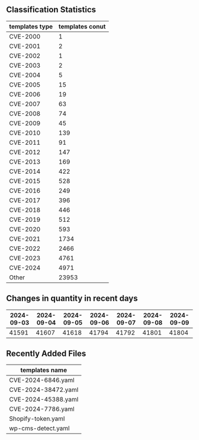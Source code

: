 ## Classification Statistics
| templates type | templates conut | 
| --- | --- |
| CVE-2000 | 1 |
| CVE-2001 | 2 |
| CVE-2002 | 1 |
| CVE-2003 | 2 |
| CVE-2004 | 5 |
| CVE-2005 | 15 |
| CVE-2006 | 19 |
| CVE-2007 | 63 |
| CVE-2008 | 74 |
| CVE-2009 | 45 |
| CVE-2010 | 139 |
| CVE-2011 | 91 |
| CVE-2012 | 147 |
| CVE-2013 | 169 |
| CVE-2014 | 422 |
| CVE-2015 | 528 |
| CVE-2016 | 249 |
| CVE-2017 | 396 |
| CVE-2018 | 446 |
| CVE-2019 | 512 |
| CVE-2020 | 593 |
| CVE-2021 | 1734 |
| CVE-2022 | 2466 |
| CVE-2023 | 4761 |
| CVE-2024 | 4971 |
| Other | 23953 |
## Changes in quantity in recent days
|2024-09-03 | 2024-09-04 | 2024-09-05 | 2024-09-06 | 2024-09-07 | 2024-09-08 | 2024-09-09|
|--- | ------ | ------ | ------ | ------ | ------ | ---|
|41591 | 41607 | 41618 | 41794 | 41792 | 41801 | 41804|
## Recently Added Files
| templates name | 
| --- |
| CVE-2024-6846.yaml |
| CVE-2024-38472.yaml |
| CVE-2024-45388.yaml |
| CVE-2024-7786.yaml |
| Shopify-token.yaml |
| wp-cms-detect.yaml |
